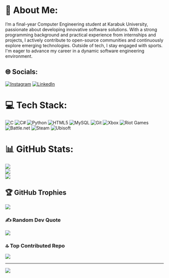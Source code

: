 # 💫 About Me:
I’m a final-year Computer Engineering student at Karabuk University, passionate about developing innovative software solutions. With a strong programming background and practical experience from internships and projects, I actively contribute to open-source communities and continuously explore emerging technologies. Outside of tech, I stay engaged with sports. I'm eager to advance my career in a dynamic software engineering environment.


## 🌐 Socials:
[![Instagram](https://img.shields.io/badge/Instagram-%23E4405F.svg?logo=Instagram&logoColor=white)](https://instagram.com/mu7.ak) [![LinkedIn](https://img.shields.io/badge/LinkedIn-%230077B5.svg?logo=linkedin&logoColor=white)](https://linkedin.com/in/muhamad-abdulkarim) 

# 💻 Tech Stack:
![C](https://img.shields.io/badge/c-%2300599C.svg?style=for-the-badge&logo=c&logoColor=white) ![C#](https://img.shields.io/badge/c%23-%23239120.svg?style=for-the-badge&logo=csharp&logoColor=white) ![Python](https://img.shields.io/badge/python-3670A0?style=for-the-badge&logo=python&logoColor=ffdd54) ![HTML5](https://img.shields.io/badge/html5-%23E34F26.svg?style=for-the-badge&logo=html5&logoColor=white) ![MySQL](https://img.shields.io/badge/mysql-4479A1.svg?style=for-the-badge&logo=mysql&logoColor=white) ![Git](https://img.shields.io/badge/git-%23F05033.svg?style=for-the-badge&logo=git&logoColor=white) ![Xbox](https://img.shields.io/badge/xbox-%23107C10.svg?style=for-the-badge&logo=xbox&logoColor=white) ![Riot Games](https://img.shields.io/badge/riotgames-D32936.svg?style=for-the-badge&logo=riotgames&logoColor=white) ![Battle.net](https://img.shields.io/badge/battle.net-%2300AEFF.svg?style=for-the-badge&logo=battle.net&logoColor=white) ![Steam](https://img.shields.io/badge/steam-%23000000.svg?style=for-the-badge&logo=steam&logoColor=white) ![Ubisoft](https://img.shields.io/badge/Ubisoft-%23F5F5F5.svg?style=for-the-badge&logo=Ubisoft&logoColor=black)
# 📊 GitHub Stats:
![](https://github-readme-stats.vercel.app/api?username=Muhamad-ak&theme=dark&hide_border=false&include_all_commits=false&count_private=false)<br/>
![](https://github-readme-streak-stats.herokuapp.com/?user=Muhamad-ak&theme=dark&hide_border=false)<br/>
![](https://github-readme-stats.vercel.app/api/top-langs/?username=Muhamad-ak&theme=dark&hide_border=false&include_all_commits=false&count_private=false&layout=compact)

## 🏆 GitHub Trophies
![](https://github-profile-trophy.vercel.app/?username=Muhamad-ak&theme=radical&no-frame=false&no-bg=true&margin-w=4)

### ✍️ Random Dev Quote
![](https://quotes-github-readme.vercel.app/api?type=horizontal&theme=radical)

### 🔝 Top Contributed Repo
![](https://github-contributor-stats.vercel.app/api?username=Muhamad-ak&limit=5&theme=dark&combine_all_yearly_contributions=true)

---
[![](https://visitcount.itsvg.in/api?id=Muhamad-ak&icon=0&color=0)](https://visitcount.itsvg.in)

<!-- Proudly created with GPRM ( https://gprm.itsvg.in ) -->
